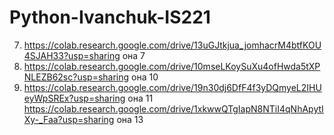 # Python-Ivanchuk-IS221
7. https://colab.research.google.com/drive/13uGJtkjua_jomhacrM4btfKOU4SJAH33?usp=sharing она 7
10. https://colab.research.google.com/drive/10mseLKoySuXu4ofHwda5tXPNLEZB62sc?usp=sharing она 10 
11. https://colab.research.google.com/drive/19n30dj6DfF4f3yDQmyeL2IHUeyWpSREx?usp=sharing она 11
https://colab.research.google.com/drive/1xkwwQTgIapN8NTiI4qNhApytIXy-_Faa?usp=sharing она 13
